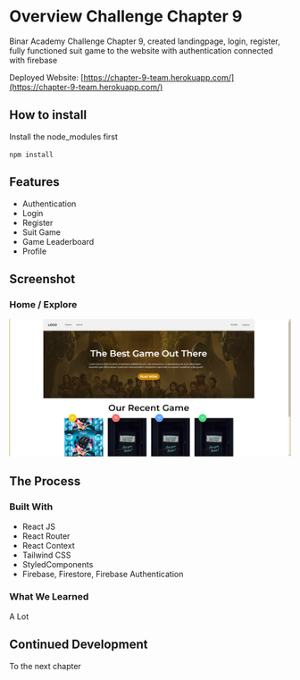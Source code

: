 # Overview Challenge Chapter 9

Binar Academy Challenge Chapter 9, created landingpage, login, register, fully functioned suit game to the website with authentication connected with firebase

Deployed Website: [https://chapter-9-team.herokuapp.com/](https://chapter-9-team.herokuapp.com/)

## How to install

Install the node_modules first

`npm install`

## Features

- Authentication
- Login
- Register
- Suit Game
- Game Leaderboard
- Profile

## Screenshot

### Home / Explore

![](./docs/home.png)

## The Process

### Built With

- React JS
- React Router
- React Context
- Tailwind CSS
- StyledComponents
- Firebase, Firestore, Firebase Authentication

### What We Learned

A Lot

## Continued Development

To the next chapter
